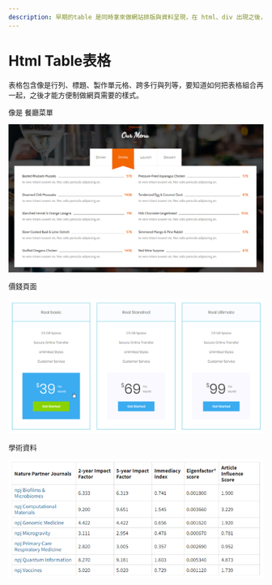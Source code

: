```yaml
---
description: 早期的table 是同時拿來做網站排版與資料呈現，在 html、div 出現之後，慢慢回歸資料呈現的使用。
---
```


# Html Table表格

表格包含像是行列、標題、製作單元格、跨多行與列等，要知道如何把表格組合再一起，之後才能方便制做網頁需要的樣式。

像是 餐廳菜單

![](../.gitbook/assets/image%20%2831%29.png)

價錢頁面

![](../.gitbook/assets/image%20%2830%29.png)

學術資料

![](../.gitbook/assets/image%20%2812%29.png)

